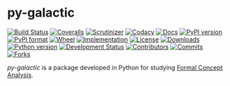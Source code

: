 # py-galactic
[![Build Status](https://img.shields.io/travis/thegalactic/py-galactic.svg)](https://travis-ci.org/thegalactic/py-galactic/branches)
[![Coveralls](https://img.shields.io/coveralls/github/thegalactic/py-galactic.svg)](https://coveralls.io/github/thegalactic/py-galactic?branch=master)
[![Scrutinizer](https://img.shields.io/scrutinizer/g/thegalactic/py-galactic.svg)](https://scrutinizer-ci.com/g/thegalactic/py-galactic/)
[![Codacy](https://img.shields.io/codacy/grade/ed568d115a2a46038f5890582f05a3ff.svg)](https://www.codacy.com/app/thegalactic/py-galactic)
[![Docs](https://img.shields.io/readthedocs/py-galactic.svg)](http://py-galactic.readthedocs.io/en/latest/)
[![PyPI version](https://img.shields.io/pypi/v/py-galactic.svg)](https://pypi.org/project/py-galactic/)
[![PyPI format](https://img.shields.io/pypi/format/py-galactic.svg)](https://pypi.org/project/py-galactic/)
[![Wheel](https://img.shields.io/pypi/wheel/py-galactic.svg)](https://pypi.org/project/py-galactic/)
[![Implementation](https://img.shields.io/pypi/implementation/py-galactic.svg)](https://pypi.org/project/py-galactic/)
[![License](https://img.shields.io/pypi/l/py-galactic.svg)](https://raw.githubusercontent.com/thegalactic/py-galactic/master/LICENSE)
[![Downloads](https://img.shields.io/pypi/dm/py-galactic.svg)](https://pypi.org/project/py-galactic/)
[![Python version](https://img.shields.io/pypi/pyversions/py-galactic.svg)](https://pypi.org/project/py-galactic/)
[![Development Status](https://img.shields.io/pypi/status/py-galactic.svg)](https://pypi.org/project/py-galactic/)
[![Contributors](https://img.shields.io/badge/community-contributors-ff69b4.svg)](https://github.com/thegalactic/py-galactic/graphs/contributors/)
[![Commits](https://img.shields.io/github/commits-since/thegalactic/py-galactic/0.0.3.svg)](https://github.com/thegalactic/py-galactic/graphs/commit-activity/)
[![Forks](https://img.shields.io/badge/community-forks-ff69b4.svg)](https://github.com/thegalactic/py-galactic/network/members/)

*py-galactic* is a package developed in Python for studying [Formal Concept Analysis](https://en.wikipedia.org/wiki/Formal_concept_analysis).

